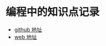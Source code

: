 # 编程中的知识点记录

- [github 地址](https://github.com/lqqyt2423/programming_note)
- [web 地址](https://liqiang.applinzi.com/blog)
